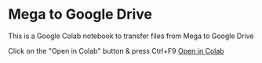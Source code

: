 # Mega to Google Drive
This is a Google Colab notebook to transfer files from Mega to Google Drive

Click on the "Open in Colab" button & press Ctrl+F9
<a href="https://colab.research.google.com/github/zatch-76/Mega_to_Google_Drive/blob/main/Mega_to_Google_Drive.ipynb" target="_parent\">Open in Colab</a>
